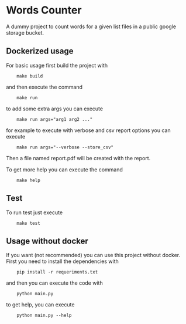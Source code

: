 # Words Counter

A dummy project to count words for a given list files in a public google storage bucket.

## Dockerized usage

For basic usage first build the project with

``` [bash]
    make build
```

and then execute the command

``` [bash]
    make run
```

to add some extra args you can execute

``` [bash]
    make run args="arg1 arg2 ..."
```

for example to execute with verbose and csv report options you can execute

``` [bash]
    make run args="--verbose --store_csv"
```


Then a file named report.pdf will be created with the report.

To get more help you can execute the command

``` [bash]
    make help
```

## Test

To run test just execute

``` [bash]
    make test
```

## Usage without docker

If you want (not recommended) you can use this project without docker. First you need to install the dependencies with

``` [bash]
    pip install -r requeriments.txt
```

and then you can execute the code with

``` [bash]
    python main.py
```

to get help, you can execute

``` [bash]
    python main.py --help
```
